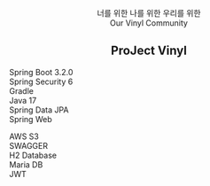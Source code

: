 <p align="center">
너를 위한 나를 위한 우리를 위한<br>
Our Vinyl Community
</p>
<h2 align="center">ProJect Vinyl</h2>


<p>
Spring Boot 3.2.0<br>
Spring Security 6<br>
Gradle<br>
Java 17<br>
Spring Data JPA<br>
Spring Web<br>
</p>

<p>
AWS S3<br>
SWAGGER<br>
H2 Database<br>
Maria DB<br>
JWT<br>
</p>